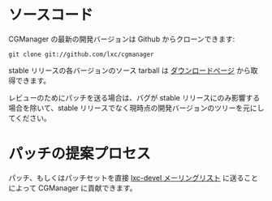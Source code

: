 # ソースコード <!-- Source code -->
<!--
The current development version of CGManager can be cloned from Github with:
-->
CGManager の最新の開発バージョンは Github からクローンできます:

    git clone git://github.com/lxc/cgmanager

<!--
Source tarballs from the various stable releases are also available in
the [downloads](/cgmanager/downloads/) section.
-->
stable リリースの各バージョンのソース tarball は [ダウンロードページ](/cgmanager/downloads/) から取得できます。

<!--
Patches sent upstream for review must be based on the current git tree
and not on stable releases, unless the bug only affects a stable release.
-->
レビューのためにパッチを送る場合は、バグが stable リリースにのみ影響する場合を除いて、stable リリースでなく現時点の開発バージョンのツリーを元にしてください。

# パッチの提案プロセス <!-- Patch submission process -->
<!--
You may contribute to CGManager either by sending a patch or patchset directly
on the [cgmanager-devel mailing-list](https://lists.linuxcontainers.org/listinfo/cgmanager-devel).
-->

パッチ、もしくはパッチセットを直接 [lxc-devel メーリングリスト](https://lists.linuxcontainers.org/listinfo/cgmanager-devel) に送ることによって CGManager に貢献できます。